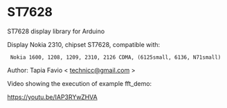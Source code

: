 # ST7628
ST7628 display library for Arduino


Display Nokia 2310, chipset ST7628, compatible with:

     Nokia 1600, 1208, 1209, 2310, 2126 CDMA, (6125small, 6136, N71small)

Author: Tapia Favio < technicc@gmail.com >

Video showing the execution of example fft_demo:

<https://youtu.be/IAP3RYwZHVA>
